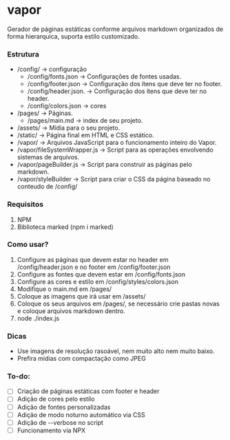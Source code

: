 # vapor

Gerador de páginas estáticas conforme arquivos markdown organizados de forma hierarquica, suporta estilo customizado.

### Estrutura

- /config/ -> configuração
  - /config/fonts.json -> Configurações de fontes usadas.
  - /config/footer.json -> Configuração dos ítens que deve ter no footer.
  - /config/header.json. ->  Configuração dos ítens que deve ter no header.
  - /config/colors.json -> cores
- /pages/ -> Páginas.
  - /pages/main.md -> index de seu projeto.
- /assets/ -> Mídia para o seu projeto.
- /static/ -> Página final em HTML e CSS estático.
- /vapor/ -> Arquivos JavaScript para o funcionamento inteiro do Vapor.
- /vapor/fileSystemWrapper.js -> Script para as operações envolvendo sistemas de arquivos.
- /vapor/pageBuilder.js -> Script para construir as páginas pelo markdown.
- /vapor/styleBuilder -> Script para criar o CSS da página baseado no conteudo de /config/

### Requisitos

1. NPM
2. Biblioteca marked (npm i marked)

### Como usar?

1. Configure as páginas que devem estar no header em /config/header.json e no footer em /config/footer.json
2. Configure as fontes que devem estar em /config/fonts.json
3. Configure as cores e estilo em /config/styles/colors.json
4. Modifique o main.md em /pages/
5. Coloque as imagens que irá usar em /assets/
6. Coloque os seus arquivos em /pages/, se necessário crie pastas novas e coloque arquivos markdown dentro.
7. node ./index.js

### Dicas

* Use imagens de resolução rasoável, nem muito alto nem muito baixo.
* Prefira mídias com compactação como JPEG

### To-do:

* [ ] Criação de páginas estáticas com footer e header
* [ ] Adição de cores pelo estilo
* [ ] Adição de fontes personalizadas
* [ ] Adição de modo noturno automático via CSS
* [ ] Adição de --verbose no script
* [ ] Funcionamento via NPX
